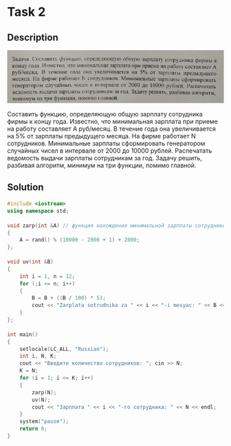 # Task 2

## Description

![Description](2_description.png)

Составить функцию, определяющую общую зарплату сотрудника фирмы к концу года. Известно, что минимальная зарплата при приеме на работу составляет А руб/месяц. В течение года она увеличивается на 5% от зарплаты предыдущего месяца. На фирме работает N сотрудников. Минимальные зарплаты сформировать генератором случайных чисел в интервале от 2000 до 10000 рублей. Распечатать ведомость выдачи зарплаты сотрудникам за год. Задачу решить, разбивая алгоритм, минимум на три функции, помимо главной.

## Solution

```C++
#include <iostream>
using namespace std;

void zarp(int &A) // функция нахождения минимальной зарплаты сотрудников, где А - мин. зарплата
{
	A = rand() % (10000 - 2000 + 1) + 2000;
};

void uv(int &B)
{
	int i = 1, n = 12;
	for (;i <= n; i++)
	{
		B = B + ((B / 100) * 5);
		cout << "Zarplata sotrudnika za " << i << "-i mesyac: " << B << endl;
	}
};

int main()
{
	setlocale(LC_ALL, "Russian");
	int i, N, K;
	cout << "Введите количество сотрудников: "; cin >> N;
	K = N;
	for (i = 1; i <= K; i++)
	{
		zarp(N);
		uv(N);
		cout << "Зарплата " << i << "-го сотрудника: " << N << endl;
	}
	system("pause");
	return 0;
}
```